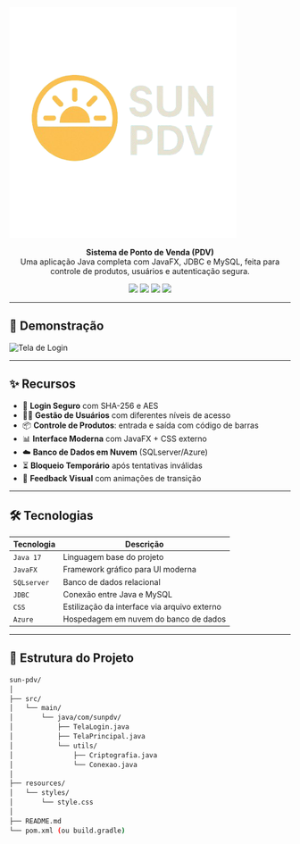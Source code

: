 <img src="src/main/resources/img/logo/logo.png" />

<p align="center">
  <strong>Sistema de Ponto de Venda (PDV)</strong><br>
  Uma aplicação Java completa com JavaFX, JDBC e MySQL, feita para controle de produtos, usuários e autenticação segura.
</p>

<p align="center">
  <img src="https://img.shields.io/badge/Java-17-red?style=for-the-badge&logo=openjdk" />
  <img src="https://img.shields.io/badge/JavaFX-Framework-blue?style=for-the-badge&logo=java" />
  <img src="https://img.shields.io/badge/MySQL-Database-orange?style=for-the-badge&logo=mysql" />
  <img src="https://img.shields.io/badge/Secure-Login-green?style=for-the-badge&logo=lock" />
</p>

---

## 📸 Demonstração

<img src="https://github.com/seuusuario/sun-pdv/assets/demo.png" alt="Tela de Login" width="700" />

---

## ✨ Recursos

- 🔐 **Login Seguro** com SHA-256 e AES
- 🧍‍♂️ **Gestão de Usuários** com diferentes níveis de acesso
- 📦 **Controle de Produtos**: entrada e saída com código de barras
- 📊 **Interface Moderna** com JavaFX + CSS externo
- ☁️ **Banco de Dados em Nuvem** (SQLserver/Azure)
- ⏳ **Bloqueio Temporário** após tentativas inválidas
- 🔄 **Feedback Visual** com animações de transição

---

## 🛠️ Tecnologias

| Tecnologia | Descrição |
|------------|-----------|
| `Java 17` | Linguagem base do projeto |
| `JavaFX` | Framework gráfico para UI moderna |
| `SQLserver` | Banco de dados relacional |
| `JDBC` | Conexão entre Java e MySQL |
| `CSS` | Estilização da interface via arquivo externo |
| `Azure` | Hospedagem em nuvem do banco de dados |

---

## 🧩 Estrutura do Projeto

```bash
sun-pdv/
│
├── src/
│   └── main/
│       └── java/com/sunpdv/
│           ├── TelaLogin.java
│           ├── TelaPrincipal.java
│           └── utils/
│               ├── Criptografia.java
│               └── Conexao.java
│
├── resources/
│   └── styles/
│       └── style.css
│
├── README.md
└── pom.xml (ou build.gradle)
